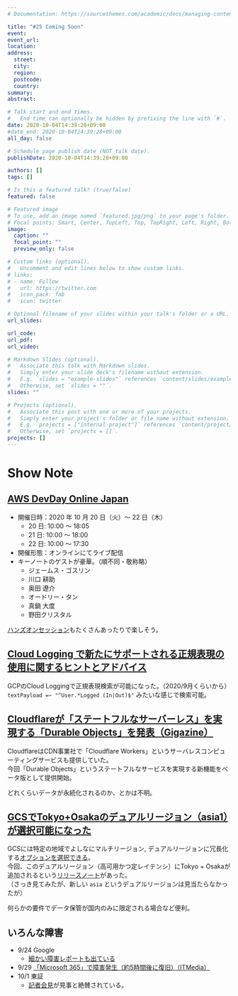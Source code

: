 ```yaml
---
# Documentation: https://sourcethemes.com/academic/docs/managing-content/

title: "#25 Coming Soon"
event:
event_url:
location:
address:
  street:
  city:
  region:
  postcode:
  country:
summary:
abstract:

# Talk start and end times.
#   End time can optionally be hidden by prefixing the line with `#`.
date: 2020-10-04T14:39:28+09:00
#date_end: 2020-10-04T14:39:28+09:00
all_day: false

# Schedule page publish date (NOT talk date).
publishDate: 2020-10-04T14:39:28+09:00

authors: []
tags: []

# Is this a featured talk? (true/false)
featured: false

# Featured image
# To use, add an image named `featured.jpg/png` to your page's folder. 
# Focal points: Smart, Center, TopLeft, Top, TopRight, Left, Right, BottomLeft, Bottom, BottomRight.
image:
  caption: ""
  focal_point: ""
  preview_only: false

# Custom links (optional).
#   Uncomment and edit lines below to show custom links.
# links:
# - name: Follow
#   url: https://twitter.com
#   icon_pack: fab
#   icon: twitter

# Optional filename of your slides within your talk's folder or a URL.
url_slides:

url_code:
url_pdf:
url_video:

# Markdown Slides (optional).
#   Associate this talk with Markdown slides.
#   Simply enter your slide deck's filename without extension.
#   E.g. `slides = "example-slides"` references `content/slides/example-slides.md`.
#   Otherwise, set `slides = ""`.
slides: ""

# Projects (optional).
#   Associate this post with one or more of your projects.
#   Simply enter your project's folder or file name without extension.
#   E.g. `projects = ["internal-project"]` references `content/project/deep-learning/index.md`.
#   Otherwise, set `projects = []`.
projects: []
---
```


# Show Note

## [AWS DevDay Online Japan](https://aws.amazon.com/jp/about-aws/events/2020/devday/)

* 開催日時：2020 年 10 月 20 日（火）～ 22 日（木）
  - 20 日: 10:00 ～ 18:05
  - 21 日: 10:00 ～ 18:00 
  - 22 日: 10:00 ～ 17:30
* 開催形態：オンラインにてライブ配信
* キーノートのゲストが豪華。（順不同・敬称略）
  - ジェームス・ゴスリン
  - 川口 耕助
  - 奥田 遼介
  - オードリー・タン
  - 真鍋 大度
  - 野田クリスタル

[ハンズオンセッション](https://aws.amazon.com/jp/about-aws/events/2020/devday/sessions/?aws-devdays-japan-cards.q=%E3%83%AF%E3%83%BC%E3%82%AF%E3%82%B7%E3%83%A7%E3%83%83%E3%83%97&aws-devdays-japan-cards.sort-by=item.additionalFields.sortOrder&aws-devdays-japan-cards.sort-order=asc&aws-devdays-japan-cards.q_operator=AND)もたくさんあったりで楽しそう。


## [Cloud Logging で新たにサポートされる正規表現の使用に関するヒントとアドバイス](https://cloud.google.com/blog/ja/products/management-tools/cloud-logging-gets-regular-expression-support)

GCPのCloud Loggingで正規表現検索が可能になった。（2020/9月くらいから）  
`textPayload =~ "^User.*Logged (In|Out)$"` みたいな感じで検索可能。


## [Cloudflareが「ステートフルなサーバーレス」を実現する「Durable Objects」を発表（Gigazine）](https://gigazine.net/news/20200930-cloudflare-workers-durable-objects/)

CloudflareはCDN事業社で「Cloudflare Workers」というサーバレスコンピューティングサービスも提供していた。  
今回「Durable Objects」というステートフルなサービスを実現する新機能をベータ版として提供開始。

どれくらいデータが永続化されるのか、とかは不明。


## [GCSでTokyo+Osakaのデュアルリージョン（asia1）が選択可能になった](https://cloud.google.com/storage/docs/release-notes#September_28_2020)

GCSには特定の地域でよしなにマルチリージョン, デュアルリージョンに冗長化する[オプションを選択できる](https://cloud.google.com/storage/docs/locations)。  
今回、このデュアルリージョン（高可用かつ定レイテンシ）にTokyo + Osakaが追加されるという[リリースノート](https://cloud.google.com/storage/docs/release-notes#September_28_2020)があった。  
（さっき見てみたが、新しい `asia` というデュアルリージョンは見当たらなかったが）

何らかの要件でデータ保管が国内のみに限定される場合など便利。


## いろんな障害

* 9/24 Google
  - [細かい障害レポートも出ている]((https://status.cloud.google.com/incident/zall/20010))
* 9/29 [「Microsoft 365」で障害発生（約5時間後に復旧）（ITMedia）](https://www.itmedia.co.jp/news/articles/2009/29/news065.html)
* 10/1 東証
  - [記者会見](https://youtu.be/ACFLlMXhlWg)が見事と絶賛されている。

